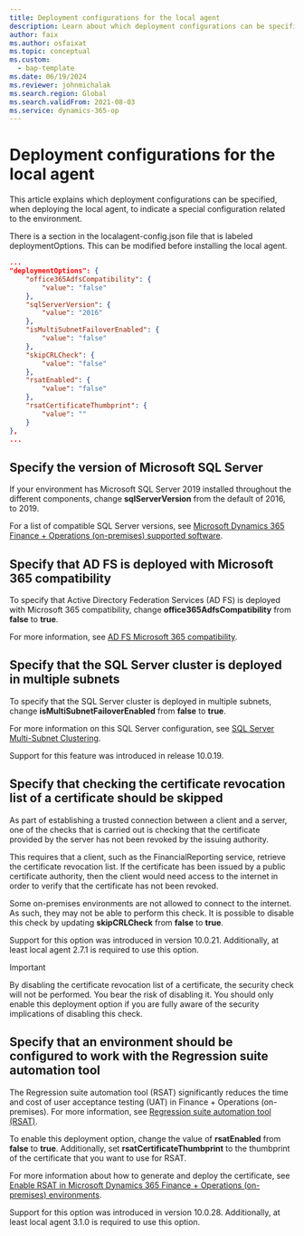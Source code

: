 ```yaml
---
title: Deployment configurations for the local agent
description: Learn about which deployment configurations can be specified, when deploying the local agent, to indicate a special configuration related to the environment.
author: faix
ms.author: osfaixat
ms.topic: conceptual
ms.custom: 
  - bap-template
ms.date: 06/19/2024
ms.reviewer: johnmichalak
ms.search.region: Global
ms.search.validFrom: 2021-08-03
ms.service: dynamics-365-op
---
```


# Deployment configurations for the local agent

This article explains which deployment configurations can be specified, when deploying the local agent, to indicate a special configuration related to the environment.

There is a section in the localagent-config.json file that is labeled deploymentOptions. This can be modified before installing the local agent.

```json
...
"deploymentOptions": {
    "office365AdfsCompatibility": {
        "value": "false"
    },
    "sqlServerVersion": {
        "value": "2016"
    },
    "isMultiSubnetFailoverEnabled": {
        "value": "false"
    },
    "skipCRLCheck": {
        "value": "false"
    },
    "rsatEnabled": {
        "value": "false"
    },
    "rsatCertificateThumbprint": {
        "value": ""
    }
},
...
```

## Specify the version of Microsoft SQL Server

If your environment has Microsoft SQL Server 2019 installed throughout the different components, change **sqlServerVersion** from the default of 2016, to 2019.

For a list of compatible SQL Server versions, see [Microsoft Dynamics 365 Finance + Operations (on-premises) supported software](./onprem-compatibility.md).

## Specify that AD FS is deployed with Microsoft 365 compatibility

To specify that Active Directory Federation Services (AD FS) is deployed with Microsoft 365 compatibility, change **office365AdfsCompatibility** from **false** to **true**.

For more information, see [AD FS Microsoft 365 compatibility](./onprem-adfscompatibility.md).

## Specify that the SQL Server cluster is deployed in multiple subnets

To specify that the SQL Server cluster is deployed in multiple subnets, change **isMultiSubnetFailoverEnabled** from **false** to **true**.

For more information on this SQL Server configuration, see [SQL Server Multi-Subnet Clustering](/sql/sql-server/failover-clusters/windows/sql-server-multi-subnet-clustering-sql-server).

Support for this feature was introduced in release 10.0.19.

## Specify that checking the certificate revocation list of a certificate should be skipped

As part of establishing a trusted connection between a client and a server, one of the checks that is carried out is checking that the certificate provided by the server has not been revoked by the issuing authority.

This requires that a client, such as the FinancialReporting service, retrieve the certificate revocation list. If the certificate has been issued by a public certificate authority, then the client would need access to the internet in order to verify that the certificate has not been revoked.

Some on-premises environments are not allowed to connect to the internet. As such, they may not be able to perform this check. It is possible to disable this check by updating **skipCRLCheck** from **false** to **true**.

Support for this option was introduced in version 10.0.21. Additionally, at least local agent 2.7.1 is required to use this option.

> [!IMPORTANT]
> By disabling the certificate revocation list of a certificate, the security check will not be performed. You bear the risk of disabling it. You should only enable this deployment option if you are fully aware of the security implications of disabling this check.

## Specify that an environment should be configured to work with the Regression suite automation tool

The Regression suite automation tool (RSAT) significantly reduces the time and cost of user acceptance testing (UAT) in Finance + Operations (on-premises). For more information, see [Regression suite automation tool (RSAT)](../perf-test/rsat/rsat-overview.md).

To enable this deployment option, change the value of **rsatEnabled** from **false** to **true**. Additionally, set **rsatCertificateThumbprint** to the thumbprint of the certificate that you want to use for RSAT.

For more information about how to generate and deploy the certificate, see [Enable RSAT in Microsoft Dynamics 365 Finance + Operations (on-premises) environments](./onprem-rsat-configuration.md).

Support for this option was introduced in version 10.0.28. Additionally, at least local agent 3.1.0 is required to use this option.
